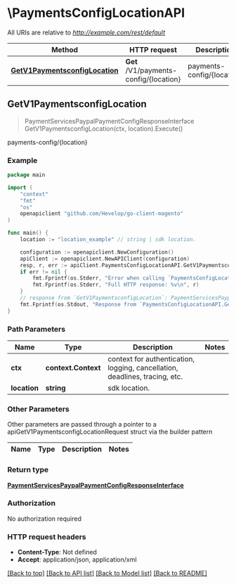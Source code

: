 # \PaymentsConfigLocationAPI

All URIs are relative to *http://example.com/rest/default*

Method | HTTP request | Description
------------- | ------------- | -------------
[**GetV1PaymentsconfigLocation**](PaymentsConfigLocationAPI.md#GetV1PaymentsconfigLocation) | **Get** /V1/payments-config/{location} | payments-config/{location}



## GetV1PaymentsconfigLocation

> PaymentServicesPaypalPaymentConfigResponseInterface GetV1PaymentsconfigLocation(ctx, location).Execute()

payments-config/{location}



### Example

```go
package main

import (
	"context"
	"fmt"
	"os"
	openapiclient "github.com/Hevelop/go-client-magento"
)

func main() {
	location := "location_example" // string | sdk location.

	configuration := openapiclient.NewConfiguration()
	apiClient := openapiclient.NewAPIClient(configuration)
	resp, r, err := apiClient.PaymentsConfigLocationAPI.GetV1PaymentsconfigLocation(context.Background(), location).Execute()
	if err != nil {
		fmt.Fprintf(os.Stderr, "Error when calling `PaymentsConfigLocationAPI.GetV1PaymentsconfigLocation``: %v\n", err)
		fmt.Fprintf(os.Stderr, "Full HTTP response: %v\n", r)
	}
	// response from `GetV1PaymentsconfigLocation`: PaymentServicesPaypalPaymentConfigResponseInterface
	fmt.Fprintf(os.Stdout, "Response from `PaymentsConfigLocationAPI.GetV1PaymentsconfigLocation`: %v\n", resp)
}
```

### Path Parameters


Name | Type | Description  | Notes
------------- | ------------- | ------------- | -------------
**ctx** | **context.Context** | context for authentication, logging, cancellation, deadlines, tracing, etc.
**location** | **string** | sdk location. | 

### Other Parameters

Other parameters are passed through a pointer to a apiGetV1PaymentsconfigLocationRequest struct via the builder pattern


Name | Type | Description  | Notes
------------- | ------------- | ------------- | -------------


### Return type

[**PaymentServicesPaypalPaymentConfigResponseInterface**](PaymentServicesPaypalPaymentConfigResponseInterface.md)

### Authorization

No authorization required

### HTTP request headers

- **Content-Type**: Not defined
- **Accept**: application/json, application/xml

[[Back to top]](#) [[Back to API list]](../README.md#documentation-for-api-endpoints)
[[Back to Model list]](../README.md#documentation-for-models)
[[Back to README]](../README.md)

